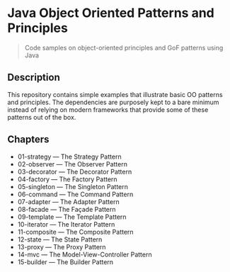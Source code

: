 # Java Object Oriented Patterns and Principles
> Code samples on object-oriented principles and GoF patterns using Java

## Description
This repository contains simple examples that illustrate basic OO patterns and principles. The dependencies are purposely kept to a bare minimum instead of relying on modern frameworks that provide some of these patterns out of the box.

## Chapters
+ 01-strategy &mdash; The Strategy Pattern
+ 02-observer &mdash; The Observer Pattern
+ 03-decorator &mdash; The Decorator Pattern
+ 04-factory &mdash; The Factory Pattern
+ 05-singleton &mdash; The Singleton Pattern
+ 06-command &mdash; The Command Pattern
+ 07-adapter &mdash; The Adapter Pattern
+ 08-facade &mdash; The Façade Pattern
+ 09-template &mdash; The Template Pattern
+ 10-iterator &mdash; The Iterator Pattern
+ 11-composite &mdash; The Composite Pattern
+ 12-state &mdash; The State Pattern
+ 13-proxy &mdash; The Proxy Pattern
+ 14-mvc &mdash; The Model-View-Controller Pattern
+ 15-builder &mdash; The Builder Pattern